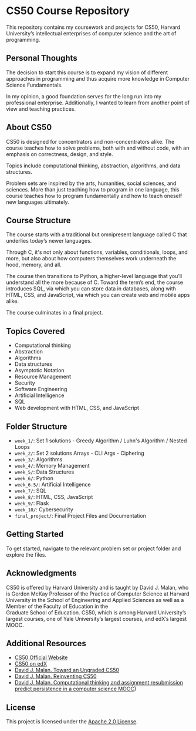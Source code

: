 # CS50 Course Repository

This repository contains my coursework and projects for CS50, Harvard University’s intellectual enterprises of computer science and the art of programming.

## Personal Thoughts

 The decision to start this course is to expand my vision of different approaches in programming and thus acquire more knowledge in Computer Science Fundamentals.

 In my opinion, a good foundation serves for the long run into my professional enterprise.
 Additionally, I wanted to learn from another point of view and teaching practices.

## About CS50

 CS50 is designed for concentrators and non-concentrators alike. 
 The course teaches how to solve problems, both with and without code, with an emphasis on correctness, design, and style. 

 Topics include computational thinking, abstraction, algorithms, and data structures.

 Problem sets are inspired by the arts, humanities, social sciences, and sciences. 
 More than just teaching how to program in one language, this course teaches how to program fundamentally and how to teach oneself new languages ultimately.

## Course Structure

 The course starts with a traditional but omnipresent language called C that underlies today’s newer languages. 

 Through C, it's not only about functions, variables, conditionals, loops, and more, but also about how computers themselves work underneath the hood, memory, and all. 

 The course then transitions to Python, a higher-level language that you’ll understand all the more because of C. 
 Toward the term’s end, the course introduces SQL, via which you can store data in databases, along with HTML, CSS, and JavaScript, via which you can create web and mobile apps alike.

 The course culminates in a final project.

## Topics Covered

- Computational thinking
- Abstraction
- Algorithms
- Data structures
- Asymptotic Notation
- Resource Management
- Security
- Software Engineering
- Artificial Intelligence
- SQL 
- Web development with HTML, CSS, and JavaScript

## Folder Structure

- `week_1/`: Set 1 solutions - Greedy Algorithm / Luhn's Algorithm / Nested Loops
- `week_2/`: Set 2 solutions Arrays - CLI Args - Ciphering
- `week_3/`: Algorithms
- `week_4/`: Memory Management
- `week_5/`: Data Structures
- `week_6/`: Python
- `week_6.5/`: Artificial Intelligence
- `week_7/`: SQL
- `week_8/`: HTML, CSS, JavaScript
- `week_9/`: Flask
- `week_10/`: Cybersecurity
- `final_project/`: Final Project Files and Documentation

## Getting Started

To get started, navigate to the relevant problem set or project folder and explore the files.

## Acknowledgments

 CS50 is offered by Harvard University and is taught by David J. Malan, who is Gordon McKay Professor of the Practice of Computer Science at Harvard University in the School of Engineering and Applied Sciences as well as a Member of the Faculty of Education in the   
 Graduate School of Education. 
 CS50, which is among Harvard University’s largest courses, one of Yale University’s largest courses, and edX’s largest MOOC.


## Additional Resources

- [CS50 Official Website](https://pll.harvard.edu/course/cs50-introduction-computer-science)
- [CS50 on edX](https://www.edx.org/course/cs50s-introduction-to-computer-science)
- [David J. Malan. Toward an Ungraded CS50](https://cs.harvard.edu/malan/publications/Toward_an_Ungraded_CS50.pdf)
- [David J. Malan. Reinventing CS50](https://cs.harvard.edu/malan/publications/fp310-malan.pdf)
- [David J. Malan. Computational thinking and assignment resubmission predict
persistence in a computer science MOOC](https://cs.harvard.edu/malan/publications/jcal.12427.pdf))
  
## License

 This project is licensed under the [Apache 2.0 License](https://opensource.org/licenses/apache-2.0).
 

